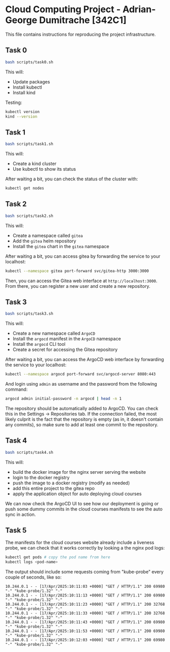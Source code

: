 # Cloud Computing Project - Adrian-George Dumitrache [342C1]

This file contains instructions for reproducing the project infrastructure.

## Task 0

```bash
bash scripts/task0.sh
```

This will:

* Update packages
* Install kubectl
* Install kind

Testing:
```bash
kubectl version
kind --version
```

## Task 1

```bash
bash scripts/task1.sh
```

This will:
* Create a kind cluster
* Use kubectl to show its status

After waiting a bit, you can check the status of the cluster with:
```bash
kubectl get nodes
```

## Task 2

```bash
bash scripts/task2.sh
```

This will:
* Create a namespace called `gitea`
* Add the `gitea` helm repository
* Install the `gitea` chart in the `gitea` namespace

After waiting a bit, you can access gitea by forwarding the service to your
localhost:

```bash
kubectl --namespace gitea port-forward svc/gitea-http 3000:3000
```

Then, you can access the Gitea web interface at `http://localhost:3000`. From
there, you can register a new user and create a new repository.

## Task 3

```bash
bash scripts/task3.sh
```

This will:
* Create a new namespace called `ArgoCD`
* Install the `argocd` manifest in the `ArgoCD` namespace
* Install the `argocd` CLI tool
* Create a secret for accessing the Gitea repository

After waiting a bit, you can access the ArgoCD web interface by forwarding the
service to your localhost:

```bash
kubectl --namespace argocd port-forward svc/argocd-server 8080:443
```

And login using `admin` as username and the password from the following command:

```bash
argocd admin initial-password -n argocd | head -n 1
```

The repository should be automatically added to ArgoCD. You can check this in
the Settings -> Repositories tab. If the connection failed, the most likely
culprit is the fact that the repository is empty (as in, it doesn't contain
any commits), so make sure to add at least one commit to the repository.

## Task 4

```bash
bash scripts/task4.sh
```

This will:

* build the docker image for the nginx server serving the website
* login to the docker registry
* push the image to a docker registry (modify as needed)
* add this entire project to the gitea repo
* apply the application object for auto deploying cloud courses

We can now check the ArgoCD UI to see how our deployment is going or push some
dummy commits in the cloud courses manifests to see the auto sync in action.

## Task 5

The manifests for the cloud courses website already include a liveness probe,
we can check that it works correctly by looking a the nginx pod logs:

```bash
kubectl get pods # copy the pod name from here
kubectl logs <pod-name>
```

The output should include some requests coming from "kube-probe" every couple
of seconds, like so:

```
10.244.0.1 - - [17/Apr/2025:10:11:03 +0000] "GET / HTTP/1.1" 200 69980 "-" "kube-probe/1.32" "-"
10.244.0.1 - - [17/Apr/2025:10:11:13 +0000] "GET / HTTP/1.1" 200 69980 "-" "kube-probe/1.32" "-"
10.244.0.1 - - [17/Apr/2025:10:11:23 +0000] "GET / HTTP/1.1" 200 32768 "-" "kube-probe/1.32" "-"
10.244.0.1 - - [17/Apr/2025:10:11:33 +0000] "GET / HTTP/1.1" 200 32768 "-" "kube-probe/1.32" "-"
10.244.0.1 - - [17/Apr/2025:10:11:43 +0000] "GET / HTTP/1.1" 200 69980 "-" "kube-probe/1.32" "-"
10.244.0.1 - - [17/Apr/2025:10:11:53 +0000] "GET / HTTP/1.1" 200 69980 "-" "kube-probe/1.32" "-"
10.244.0.1 - - [17/Apr/2025:10:12:03 +0000] "GET / HTTP/1.1" 200 69980 "-" "kube-probe/1.32" "-"
```

